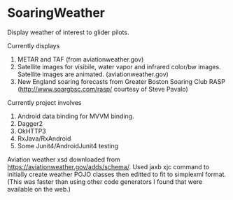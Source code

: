 # SoaringWeather
Display weather of interest to glider pilots.

Currently displays
1. METAR and TAF (from aviationweather.gov)
2. Satellite images for visibile, water vapor and infrared color/bw images. Satellite images are animated. (aviationweather.gov)
3. New England soaring forecasts from Greater Boston Soaring Club RASP (http://www.soargbsc.com/rasp/  courtesy of Steve Pavalo)

Currently project involves
1. Android data binding for MVVM binding.
2. Dagger2 
3. OkHTTP3
4. RxJava/RxAndroid
5. Some Junit4/AndroidJunit4 testing


Aviation weather xsd downloaded from https://aviationweather.gov/adds/schema/.
Used jaxb xjc command to initially create weather POJO classes then editted to fit to simplexml format. (This was faster than using other code generators I found that were available on the web.)

